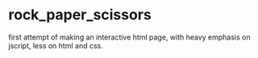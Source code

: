 # rock_paper_scissors
first attempt of making an interactive html page, with heavy emphasis on jscript, less on html and css.
